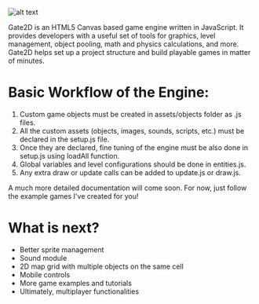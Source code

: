 ![alt text](http://www.alikutluozen.com/images/logos/gate-logo.png)

Gate2D is an HTML5 Canvas based game engine written in JavaScript. It provides developers with a useful set of tools for graphics, level management, object pooling, math and physics calculations, and more. Gate2D helps set up a project structure and build playable games in matter of minutes.

# Basic Workflow of the Engine:

1. Custom game objects must be created in assets/objects folder as .js files.
2. All the custom assets (objects, images, sounds, scripts, etc.) must be declared in the setup.js file.
3. Once they are declared, fine tuning of the engine must be also done in setup.js using loadAll function.
4. Global variables and level configurations should be done in entities.js.
5. Any extra draw or update calls can be added to update.js or draw.js.

A much more detailed documentation will come soon. For now, just follow the example games I've created for you!

# What is next?

- Better sprite management
- Sound module
- 2D map grid with multiple objects on the same cell
- Mobile controls
- More game examples and tutorials
- Ultimately, multiplayer functionalities

